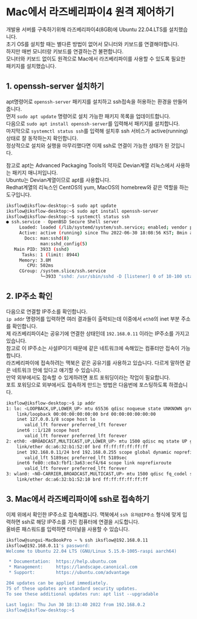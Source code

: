# Mac에서 라즈베리파이4 원격 제어하기


개발용 서버를 구축하기위해 라즈베리파이4(8GB)에 Ubuntu 22.04.LTS를 설치했습니다.  
초기 OS를 설치할 때는 별다른 방법이 없어서 모니터와 키보드를 연결해야합니다.  
하지만 매번 모니터랑 키보드를 연결하는건 불편합니다.  
모니터와 키보드 없이도 원격으로 Mac에서 라즈베리파이를 사용할 수 있도록 필요한 패키지를 설치했습니다.  

## 1. openssh-server 설치하기
apt명령어로 `openssh-server` 패키지를 설치하고 ssh접속을 허용하는 환경을 만들어줍니다.  
먼저 `sudo apt update` 명령어로 설치 가능한 패키지 목록을 업데이트합니다.  
다음으로 `sudo apt install openssh-server`를 입력해서 패키지를 설치합니다.  
마지막으로 `systemctl status ssh`를 입력해 설치후 ssh 서비스가 active(running)상태로 잘 동작하는지 확인합니다.  
정상적으로 설치와 실행을 마무리했다면 이제 ssh로 연결이 가능한 상태가 된 것입니다.  

참고로 apt는 Advanced Packaging Tools의 약자로 Devian계열 리눅스에서 사용하는 패키지 매니저입니다.  
Ubuntu는 Devian계열이므로 apt를 사용합니다.  
Redhat계열의 리눅스인 CentOS의 yum, MacOS의 homebrew와 같은 역할을 하는 도구입니다.  


```sh
iksflow@iksflow-desktop:~$ sudo apt update
iksflow@iksflow-desktop:~$ sudo apt install openssh-server
iksflow@iksflow-desktop:~$ systemctl status ssh
● ssh.service - OpenBSD Secure Shell server
     Loaded: loaded (/lib/systemd/system/ssh.service; enabled; vendor preset: enabled)
     Active: active (running) since Thu 2022-06-30 18:08:56 KST; 8min ago
       Docs: man:sshd(8)
             man:sshd_config(5)
   Main PID: 3933 (sshd)
      Tasks: 1 (limit: 8944)
     Memory: 3.8M
        CPU: 502ms
     CGroup: /system.slice/ssh.service
             └─3933 "sshd: /usr/sbin/sshd -D [listener] 0 of 10-100 startups"
```

## 2. IP주소 확인
다음으로 연결할 IP주소를 확인합니다.  
`ip addr` 명령어를 입력하면 여러 결과들이 출력되는데 이중에서 `eth0`의 inet 부분 주소를 확인합니다.  
제 라즈베리파이4는 공유기에 연결한 상태인데 `192.168.0.11` 이라는 IP주소를 가지고 있습니다.  
참고로 이 IP주소는 사설IP이기 때문에 같은 네트워크에 속해있는 컴퓨터만 접속이 가능합니다.  
라즈베리파이에 접속하려는 맥북은 같은 공유기를 사용하고 있습니다. 다르게 말하면 같은 네트워크 안에 있다고 얘기할 수 있습니다.  
만약 외부에서도 접속할 수 있게하려면 포트 포워딩이라는 작업이 필요합니다.  
포트 포워딩으로 외부에서도 접속하게 만드는 방법은 다음번에 포스팅하도록 하겠습니다.  

```sh
iksflow@iksflow-desktop:~$ ip addr
1: lo: <LOOPBACK,UP,LOWER_UP> mtu 65536 qdisc noqueue state UNKNOWN group default qlen 1000
    link/loopback 00:00:00:00:00:00 brd 00:00:00:00:00:00
    inet 127.0.0.1/8 scope host lo
       valid_lft forever preferred_lft forever
    inet6 ::1/128 scope host
       valid_lft forever preferred_lft forever
2: eth0: <BROADCAST,MULTICAST,UP,LOWER_UP> mtu 1500 qdisc mq state UP group default qlen 1000
    link/ether dc:a6:32:b1:52:0f brd ff:ff:ff:ff:ff:ff
    inet 192.168.0.11/24 brd 192.168.0.255 scope global dynamic noprefixroute eth0
       valid_lft 5189sec preferred_lft 5189sec
    inet6 fe80::c0a3:fbf1:3a63:ecf4/64 scope link noprefixroute
       valid_lft forever preferred_lft forever
3: wlan0: <NO-CARRIER,BROADCAST,MULTICAST,UP> mtu 1500 qdisc fq_codel state DOWN group default qlen 1000
    link/ether dc:a6:32:b1:52:10 brd ff:ff:ff:ff:ff:ff
```


## 3. Mac에서 라즈베리파이에 ssh로 접속하기
이제 위에서 확인한 IP주소로 접속해봅니다.
맥북에서 `ssh 유저@IP주소` 형식에 맞게 입력하면 ssh로 해당 IP주소를 가진 컴퓨터에 연결을 시도합니다.  
올바른 패스워드를 입력하면 터미널을 사용할 수 있습니다.


```sh
iksflow@sungui-MacBookPro ~ % ssh iksflow@192.168.0.11
iksflow@192.168.0.11's password:
Welcome to Ubuntu 22.04 LTS (GNU/Linux 5.15.0-1005-raspi aarch64)

 * Documentation:  https://help.ubuntu.com
 * Management:     https://landscape.canonical.com
 * Support:        https://ubuntu.com/advantage

204 updates can be applied immediately.
75 of these updates are standard security updates.
To see these additional updates run: apt list --upgradable

Last login: Thu Jun 30 18:13:40 2022 from 192.168.0.2
iksflow@iksflow-desktop:~$
```